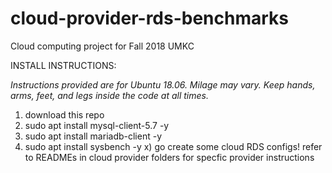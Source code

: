 # cloud-provider-rds-benchmarks

Cloud computing project for Fall 2018 UMKC

INSTALL INSTRUCTIONS:

*Instructions provided are for Ubuntu 18.06. Milage may vary. Keep hands, arms, feet, and legs inside the code at all times.*

1) download this repo
2) sudo apt install mysql-client-5.7 -y
3) sudo apt install mariadb-client -y
4) sudo apt install sysbench -y
x) go create some cloud RDS configs! refer to READMEs in cloud provider folders for specfic provider instructions
